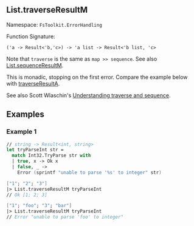 ## List.traverseResultM

Namespace: `FsToolkit.ErrorHandling`

Function Signature:

```
('a -> Result<'b,'c>) -> 'a list -> Result<'b list, 'c>
```

Note that `traverse` is the same as `map >> sequence`. See also [List.sequenceResultM](sequenceResultM.md).

This is monadic, stopping on the first error. Compare the example below with [traverseResultA](traverseResultA.md).

See also Scott Wlaschin's [Understanding traverse and sequence](https://fsharpforfunandprofit.com/posts/elevated-world-4/).

## Examples

### Example 1

```fsharp
// string -> Result<int, string>
let tryParseInt str =
  match Int32.TryParse str with
  | true, x -> Ok x
  | false, _ -> 
    Error (sprintf "unable to parse '%s' to integer" str)

["1"; "2"; "3"]
|> List.traverseResultM tryParseInt 
// Ok [1; 2; 3]

["1"; "foo"; "3"; "bar"]
|> List.traverseResultM tryParseInt 
// Error "unable to parse 'foo' to integer"
```

